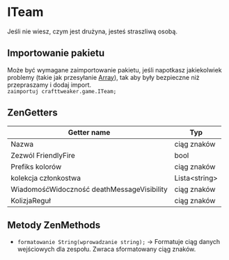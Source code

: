 # ITeam

Jeśli nie wiesz, czym jest drużyna, jesteś straszliwą osobą.

## Importowanie pakietu

Może być wymagane zaimportowanie pakietu, jeśli napotkasz jakiekolwiek problemy (takie jak przesyłanie [Array](/AdvancedFunctions/Arrays_and_Loops/)), tak aby były bezpieczne niż przepraszamy i dodaj import.  
`zaimportuj crafttweaker.game.ITeam;`

## ZenGetters

| Getter name                                | Typ             |
| ------------------------------------------ | --------------- |
| Nazwa                                      | ciąg znaków     |
| Zezwól FriendlyFire                        | bool            |
| Prefiks kolorów                            | ciąg znaków     |
| kolekcja członkostwa                       | Lista<string\> |
| WiadomośćWidoczność deathMessageVisibility | ciąg znaków     |
| KolizjaReguł                               | ciąg znaków     |

## Metody ZenMethods

- `formatowanie String(wprowadzanie string);` → Formatuje ciąg danych wejściowych dla zespołu. Zwraca sformatowany ciąg znaków.